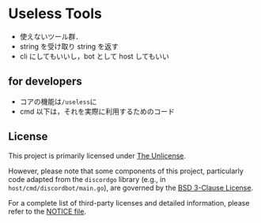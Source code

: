 # Useless Tools

- 使えないツール群．
- string を受け取り string を返す
- cli にしてもいいし，bot として host してもいい

## for developers

- コアの機能は`/useless`に
- cmd 以下は，それを実際に利用するためのコード

## License

This project is primarily licensed under [The Unlicense](LICENSE).

However, please note that some components of this project, particularly code adapted
from the `discordgo` library (e.g., in `host/cmd/discordbot/main.go`),
are governed by the [BSD 3-Clause License](https://github.com/bwmarrin/discordgo/blob/master/LICENSE).

For a complete list of third-party licenses and detailed information, please refer to the [NOTICE file](NOTICE.md).
